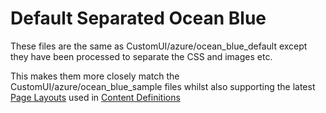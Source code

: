 # Default Separated Ocean Blue

These files are the same as CustomUI/azure/ocean_blue_default except they have been processed to separate the CSS and images etc.

This makes them more closely match the CustomUI/azure/ocean_blue_sample files whilst also supporting the latest [Page Layouts](https://docs.microsoft.com/en-us/azure/active-directory-b2c/page-layout) used in [Content Definitions](https://docs.microsoft.com/en-us/azure/active-directory-b2c/contentdefinitions)

